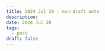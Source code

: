 ```yaml
---
title: 2024 Jul 20 - non-draft note
description: 
date: 2024 Jul 20
tags:
  - post
draft: false
---
```


